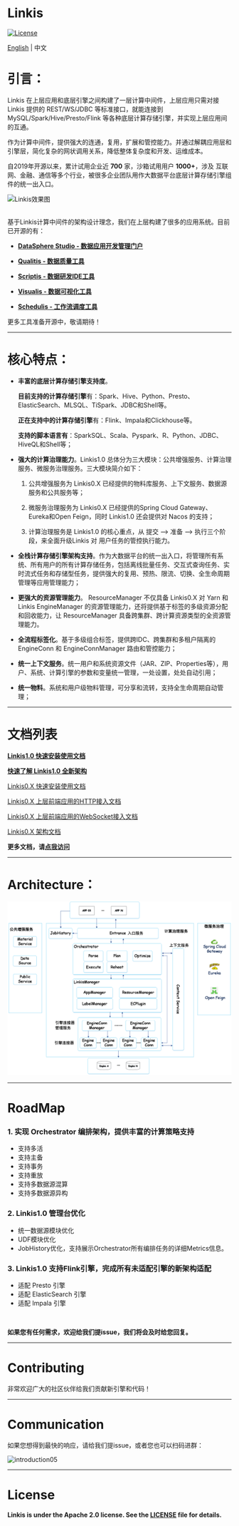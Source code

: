Linkis
============

[![License](https://img.shields.io/badge/license-Apache%202-4EB1BA.svg)](https://www.apache.org/licenses/LICENSE-2.0.html)

[English](../../README.md) | 中文

# 引言：

Linkis 在上层应用和底层引擎之间构建了一层计算中间件，上层应用只需对接 Linkis 提供的 REST/WS/JDBC 等标准接口，就能连接到 MySQL/Spark/Hive/Presto/Flink 等各种底层计算存储引擎，并实现上层应用间的互通。

作为计算中间件，提供强大的连通，复用，扩展和管控能力。并通过解耦应用层和引擎层，简化复杂的网状调用关系，降低整体复杂度和开发、运维成本。

自2019年开源以来，累计试用企业近 **700** 家，沙箱试用用户 **1000+**，涉及 互联网、金融、通信等多个行业，被很多企业团队用作大数据平台底层计算存储引擎组件的统一出入口。

![Linkis效果图](images/ch3/解决方案.jpg)
<br>
<br>

基于Linkis计算中间件的架构设计理念，我们在上层构建了很多的应用系统。目前已开源的有：

- [**DataSphere Studio - 数据应用开发管理门户**](https://github.com/WeBankFinTech/DataSphereStudio)

- [**Qualitis - 数据质量工具**](https://github.com/WeBankFinTech/Qualitis)

- [**Scriptis - 数据研发IDE工具**](https://github.com/WeBankFinTech/Scriptis)

- [**Visualis - 数据可视化工具**](https://github.com/WeBankFinTech/Visualis)

- [**Schedulis - 工作流调度工具**](https://github.com/WeBankFinTech/Schedulis)

更多工具准备开源中，敬请期待！

----

# 核心特点：

- **丰富的底层计算存储引擎支持度**。

    **目前支持的计算存储引擎**有：Spark、Hive、Python、Presto、ElasticSearch、MLSQL、TiSpark、JDBC和Shell等。
    
    **正在支持中的计算存储引擎**有：Flink、Impala和Clickhouse等。

    **支持的脚本语言有**：SparkSQL、Scala、Pyspark、R、Python、JDBC、HiveQL和Shell等；

- **强大的计算治理能力**。Linkis1.0 总体分为三大模块：公共增强服务、计算治理服务、微服务治理服务。三大模块简介如下：
    
    1. 公共增强服务为 Linkis0.X 已经提供的物料库服务、上下文服务、数据源服务和公共服务等；
    
    2. 微服务治理服务为 Linkis0.X 已经提供的Spring Cloud Gateway、Eureka和Open Feign，同时 Linkis1.0 还会提供对 Nacos 的支持；
    
    3. 计算治理服务是 Linkis1.0 的核心重点，从 提交 —> 准备 —> 执行三个阶段，来全面升级Linkis 对 用户任务的管控执行能力。

- **全栈计算存储引擎架构支持**。作为大数据平台的统一出入口，将管理所有系统、所有用户的所有计算存储任务，包括离线批量任务、交互式查询任务、实时流式任务和存储型任务，提供强大的复用、预热、限流、切换、全生命周期管理等应用管理能力；

- **更强大的资源管理能力**。 ResourceManager 不仅具备 Linkis0.X 对 Yarn 和 Linkis EngineManager 的资源管理能力，还将提供基于标签的多级资源分配和回收能力，让 ResourceManager 具备跨集群、跨计算资源类型的全资源管理能力。

- **全流程标签化**。基于多级组合标签，提供跨IDC、跨集群和多租户隔离的 EngineConn 和 EngineConnManager 路由和管控能力；

- **统一上下文服务**。统一用户和系统资源文件（JAR、ZIP、Properties等），用户、系统、计算引擎的参数和变量统一管理，一处设置，处处自动引用；

- **统一物料**。系统和用户级物料管理，可分享和流转，支持全生命周期自动管理；


----

# 文档列表

[**Linkis1.0 快速安装使用文档**](https://github.com/WeBankFinTech/Linkis/wiki/%E5%A6%82%E4%BD%95%E5%BF%AB%E9%80%9F%E5%AE%89%E8%A3%85%E4%BD%BF%E7%94%A8Linkis-1.0-RC1)

[**快速了解 Linkis1.0 全新架构**](https://github.com/WeBankFinTech/Linkis/wiki/Linkis1.0%E4%B8%8ELinkis0.X%E7%9A%84%E5%8C%BA%E5%88%AB%E7%AE%80%E8%BF%B0)

[Linkis0.X 快速安装使用文档](https://github.com/WeBankFinTech/Linkis/wiki/%E5%A6%82%E4%BD%95%E5%BF%AB%E9%80%9F%E5%AE%89%E8%A3%85%E4%BD%BF%E7%94%A8Linkis)

[Linkis0.X 上层前端应用的HTTP接入文档](https://github.com/WeBankFinTech/Linkis/wiki/%E4%B8%8A%E5%B1%82%E5%89%8D%E7%AB%AF%E5%BA%94%E7%94%A8HTTP%E6%8E%A5%E5%85%A5%E6%96%87%E6%A1%A3)

[Linkis0.X 上层前端应用的WebSocket接入文档](https://github.com/WeBankFinTech/Linkis/wiki/%E4%B8%8A%E5%B1%82%E5%89%8D%E7%AB%AF%E5%BA%94%E7%94%A8WebSocket%E6%8E%A5%E5%85%A5%E6%96%87%E6%A1%A3)

[Linkis0.X 架构文档](https://github.com/WeBankFinTech/Linkis/wiki/%E6%80%BB%E4%BD%93%E6%9E%B6%E6%9E%84%E8%AE%BE%E8%AE%A1%E4%BB%8B%E7%BB%8D)

**更多文档，请[点我访问](https://github.com/WeBankFinTech/Linkis/wiki)**


----

# Architecture：

![introduction_new](../../images/zh_CN/Linkis1.0/architecture/Linkis1.0-architecture.png)

----

# RoadMap

### 1. 实现 Orchestrator 编排架构，提供丰富的计算策略支持

- 支持多活
- 支持主备
- 支持事务
- 支持重放
- 支持多数据源混算
- 支持多数据源异构

### 2. Linkis1.0 管理台优化

- 统一数据源模块优化
- UDF模块优化
- JobHistory优化，支持展示Orchestrator所有编排任务的详细Metrics信息。

### 3. Linkis1.0 支持Flink引擎，完成所有未适配引擎的新架构适配

- 适配 Presto 引擎
- 适配 ElasticSearch 引擎
- 适配 Impala 引擎


<br>

**如果您有任何需求，欢迎给我们提issue，我们将会及时给您回复。**

----

# Contributing

非常欢迎广大的社区伙伴给我们贡献新引擎和代码！

----

# Communication

如果您想得到最快的响应，请给我们提issue，或者您也可以扫码进群：

![introduction05](images/introduction/introduction05.png)

----

# License

**Linkis is under the Apache 2.0 license. See the [LICENSE](/LICENSE) file for details.**
